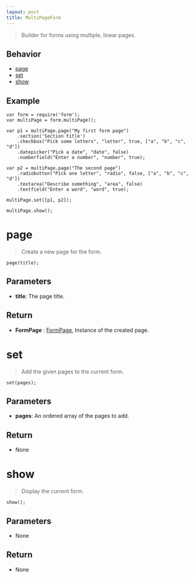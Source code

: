 ```yaml
---
layout: post
title: MultiPageForm
---
```


> Builder for forms using multiple, linear pages.

Behavior
--------

- [page](#page)
- [set](#set)
- [show](#show)

Example
-------

    var form = require('form');
    var multiPage = form.multiPage();

    var p1 = multiPage.page("My first form page")
        .section('Section title')
        .checkbox("Pick some letters", "letter", true, ["a", "b", "c", "d"])
        .datepicker("Pick a date", "date", false)
        .numberfield("Enter a number", "number", true);

    var p2 = multiPage.page("The second page")
        .radiobutton("Pick one letter", "radio", false, ["a", "b", "c", "d"])
        .textarea("Describe something", "area", false)
        .textfield("Enter a word", "word", true);

    multiPage.set([p1, p2]);

    multiPage.show();

page
====

> Create a new page for the form.

    page(title);

Parameters
----------

- __title__: The page title.

Return
------

- __FormPage__ : [FormPage](formPage.html), Instance of the created page.

set
===

> Add the given pages to the current form.

    set(pages);

Parameters
----------

- __pages__: An ordered array of the pages to add.

Return
------

- None

show
====

> Display the current form.

    show();

Parameters
----------

- None

Return
------

- None

